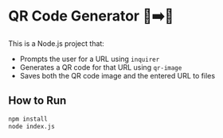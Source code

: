 # QR Code Generator 🧾➡️🔲

This is a Node.js project that:
- Prompts the user for a URL using `inquirer`
- Generates a QR code for that URL using `qr-image`
- Saves both the QR code image and the entered URL to files

## How to Run

```bash
npm install
node index.js
